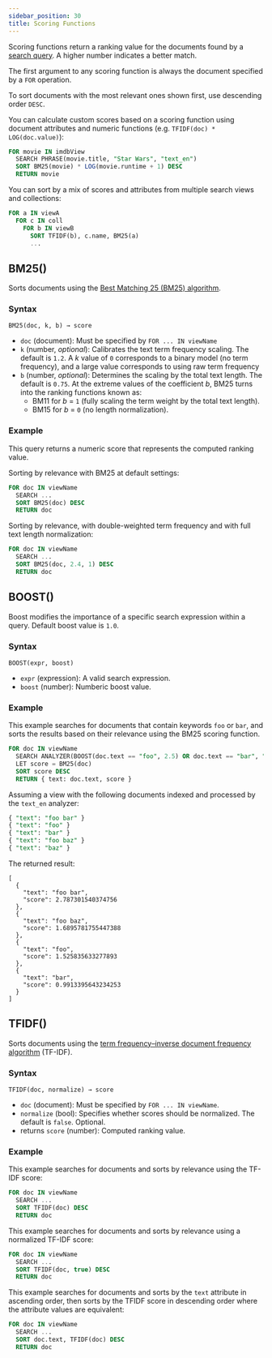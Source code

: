 ```yaml
---
sidebar_position: 30
title: Scoring Functions
---
```


Scoring functions return a ranking value for the documents found by a [search query](../queries/index.md). A higher number indicates a better match.

The first argument to any scoring function is always the document specified by a `FOR` operation.

To sort documents with the most relevant ones shown first, use descending order `DESC`.

You can calculate custom scores based on a scoring function using document attributes and numeric functions (e.g. `TFIDF(doc) * LOG(doc.value)`):

```sql
FOR movie IN imdbView
  SEARCH PHRASE(movie.title, "Star Wars", "text_en")
  SORT BM25(movie) * LOG(movie.runtime + 1) DESC
  RETURN movie
```

You can sort by a mix of scores and attributes from multiple search views and collections:

```sql
FOR a IN viewA
  FOR c IN coll
    FOR b IN viewB
      SORT TFIDF(b), c.name, BM25(a)
      ...
```

## BM25()

Sorts documents using the [Best Matching 25 (BM25) algorithm](https://en.wikipedia.org/wiki/Okapi_BM25).

### Syntax

`BM25(doc, k, b) → score`

- `doc` (document): Must be specified by `FOR ... IN viewName`
- `k` (number, _optional_): Calibrates the text term frequency scaling. The default is `1.2`. A _k_ value of `0` corresponds to a binary model (no term frequency), and a large value corresponds to using raw term frequency
- `b` (number, _optional_): Determines the scaling by the total text length. The default is `0.75`. At the extreme values of the coefficient _b_, BM25 turns into the ranking functions known as:
  - BM11 for _b_ = `1` (fully scaling the term weight by the total text length).
  - BM15 for _b_ = `0` (no length normalization).

### Example

This query returns a numeric score that represents the computed ranking value.

Sorting by relevance with BM25 at default settings:

```sql
FOR doc IN viewName
  SEARCH ...
  SORT BM25(doc) DESC
  RETURN doc
```

Sorting by relevance, with double-weighted term frequency and with full text length normalization:

```sql
FOR doc IN viewName
  SEARCH ...
  SORT BM25(doc, 2.4, 1) DESC
  RETURN doc
```

## BOOST()

Boost modifies the importance of a specific search expression within a query. Default boost value is `1.0`.

### Syntax

`BOOST(expr, boost)`

- `expr` (expression): A valid search expression.
- `boost` (number): Numberic boost value.

### Example

This example searches for documents that contain keywords `foo` or `bar`, and sorts the results based on their relevance using the BM25 scoring function.

```sql
FOR doc IN viewName
  SEARCH ANALYZER(BOOST(doc.text == "foo", 2.5) OR doc.text == "bar", "text_en")
  LET score = BM25(doc)
  SORT score DESC
  RETURN { text: doc.text, score }
```

Assuming a view with the following documents indexed and processed by the
`text_en` analyzer:

```sql
{ "text": "foo bar" }
{ "text": "foo" }
{ "text": "bar" }
{ "text": "foo baz" }
{ "text": "baz" }
```

The returned result:

```sqlon
[
  {
    "text": "foo bar",
    "score": 2.787301540374756
  },
  {
    "text": "foo baz",
    "score": 1.6895781755447388
  },
  {
    "text": "foo",
    "score": 1.525835633277893
  },
  {
    "text": "bar",
    "score": 0.9913395643234253
  }
]
```

## TFIDF()

Sorts documents using the [term frequency–inverse document frequency algorithm](https://en.wikipedia.org/wiki/TF-IDF) (TF-IDF).

### Syntax

`TFIDF(doc, normalize) → score`

- `doc` (document): Must be specified by `FOR ... IN viewName`.
- `normalize` (bool): Specifies whether scores should be normalized. The default is `false`. Optional.
- returns `score` (number): Computed ranking value.

### Example

This example searches for documents and sorts by relevance using the TF-IDF score:

```sql
FOR doc IN viewName
  SEARCH ...
  SORT TFIDF(doc) DESC
  RETURN doc
```

This example searches for documents and sorts by relevance using a normalized TF-IDF score:

```sql
FOR doc IN viewName
  SEARCH ...
  SORT TFIDF(doc, true) DESC
  RETURN doc
```

This example searches for documents and sorts by the `text` attribute in ascending order, then sorts by the TFIDF score in descending order where the attribute values are equivalent:

```sql
FOR doc IN viewName
  SEARCH ...
  SORT doc.text, TFIDF(doc) DESC
  RETURN doc
```
